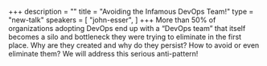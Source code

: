 +++
description = ""
title = "Avoiding the Infamous DevOps Team!"
type = "new-talk"
speakers = [
        "john-esser",
]
+++
More than 50% of organizations adopting DevOps end up with a “DevOps team” that itself becomes a silo and bottleneck they were trying to eliminate in the first place. Why are they created and why do they persist? How to avoid or even eliminate them? We will address this serious anti-pattern!